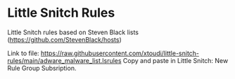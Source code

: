 # Little Snitch Rules
Little Snitch rules based on Steven Black lists (https://github.com/StevenBlack/hosts)

Link to file: https://raw.githubusercontent.com/xtoudi/little-snitch-rules/main/adware_malware_list.lsrules
Copy and paste in Little Snitch: New Rule Group Subsription.
